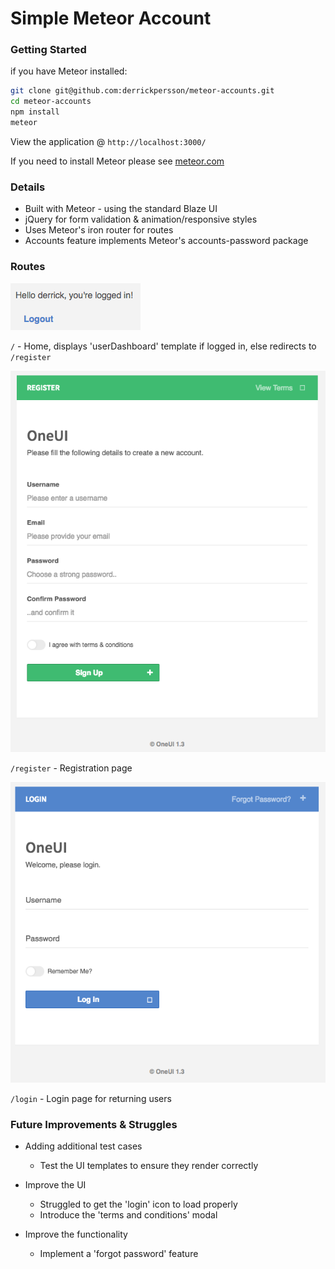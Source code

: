 # Simple Meteor Account

### Getting Started


if you have Meteor installed:
```bash
git clone git@github.com:derrickpersson/meteor-accounts.git
cd meteor-accounts
npm install
meteor
```

View the application @ `http://localhost:3000/`

If you need to install Meteor please see [meteor.com](https://www.meteor.com/install)

### Details

* Built with Meteor - using the standard Blaze UI
* jQuery for form validation & animation/responsive styles
* Uses Meteor's iron router for routes
* Accounts feature implements Meteor's accounts-password package

### Routes

![Dashboard](https://raw.githubusercontent.com/derrickpersson/meteor-accounts/master/client/assets/img/photos/userDashboard.png "Users' Dashboard")

`/` - Home, displays 'userDashboard' template if logged in, else redirects to `/register`

![Register](https://raw.githubusercontent.com/derrickpersson/meteor-accounts/master/client/assets/img/photos/register.png "Registration Page")

`/register` - Registration page

![Login](https://raw.githubusercontent.com/derrickpersson/meteor-accounts/master/client/assets/img/photos/login.png "Login Page")

`/login` - Login page for returning users

### Future Improvements & Struggles

* Adding additional test cases
    * Test the UI templates to ensure they render correctly

* Improve the UI
    * Struggled to get the 'login' icon to load properly
    * Introduce the 'terms and conditions' modal

* Improve the functionality
    * Implement a 'forgot password' feature